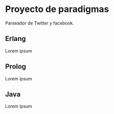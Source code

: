 # Proyecto de paradigmas

Parseador de Twitter y facebook.

## Erlang
Lorem ipsum
## Prolog
Lorem ipsum
## Java
Lorem ipsum

